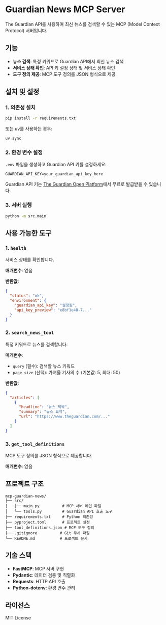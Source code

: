 # Guardian News MCP Server

The Guardian API를 사용하여 최신 뉴스를 검색할 수 있는 MCP (Model Context Protocol) 서버입니다.

## 기능

- **뉴스 검색**: 특정 키워드로 Guardian API에서 최신 뉴스 검색
- **서비스 상태 확인**: API 키 설정 상태 및 서비스 상태 확인
- **도구 정의 제공**: MCP 도구 정의를 JSON 형식으로 제공

## 설치 및 설정

### 1. 의존성 설치

```bash
pip install -r requirements.txt
```

또는 uv를 사용하는 경우:

```bash
uv sync
```

### 2. 환경 변수 설정

`.env` 파일을 생성하고 Guardian API 키를 설정하세요:

```env
GUARDIAN_API_KEY=your_guardian_api_key_here
```

Guardian API 키는 [The Guardian Open Platform](https://open-platform.theguardian.com/)에서 무료로 발급받을 수 있습니다.

### 3. 서버 실행

```bash
python -m src.main
```

## 사용 가능한 도구

### 1. `health`
서비스 상태를 확인합니다.

**매개변수**: 없음

**반환값**:
```json
{
  "status": "ok",
  "environment": {
    "guardian_api_key": "설정됨",
    "api_key_preview": "e8bf1e48-7..."
  }
}
```

### 2. `search_news_tool`
특정 키워드로 뉴스를 검색합니다.

**매개변수**:
- `query` (필수): 검색할 뉴스 키워드
- `page_size` (선택): 가져올 기사의 수 (기본값: 5, 최대: 50)

**반환값**:
```json
{
  "articles": [
    {
      "headline": "뉴스 제목",
      "summary": "뉴스 요약",
      "url": "https://www.theguardian.com/..."
    }
  ]
}
```

### 3. `get_tool_definitions`
MCP 도구 정의를 JSON 형식으로 제공합니다.

**매개변수**: 없음

## 프로젝트 구조

```
mcp-guardian-news/
├── src/
│   ├── main.py          # MCP 서버 메인 파일
│   └── tools.py         # Guardian API 호출 도구
├── requirements.txt     # Python 의존성
├── pyproject.toml       # 프로젝트 설정
├── tool_definitions.json # MCP 도구 정의
├── .gitignore          # Git 무시 파일
└── README.md           # 프로젝트 문서
```

## 기술 스택

- **FastMCP**: MCP 서버 구현
- **Pydantic**: 데이터 검증 및 직렬화
- **Requests**: HTTP API 호출
- **Python-dotenv**: 환경 변수 관리

## 라이선스

MIT License
